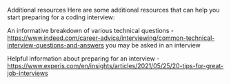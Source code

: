 Additional resources
Here are some additional resources that can help you start preparing for a coding interview:

An informative breakdown of various technical questions - https://www.indeed.com/career-advice/interviewing/common-technical-interview-questions-and-answers
 you may be asked in an interview

Helpful information about preparing for an interview - https://www.experis.com/en/insights/articles/2021/05/25/20-tips-for-great-job-interviews